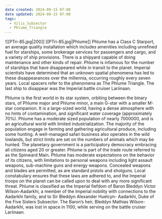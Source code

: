 ```yaml
---
date created: 2024-09-15 07:08
date updated: 2024-09-15 07:08
tags:
  - Vilis_Subsector
  - Phlume_Triangle
---
```

![[PTri-85.jpg|200]]
[[PTri-85.jpg|Phlume]]
Phlume has a Class C Starport, an average quality installation which includes amenities including unrefined fuel for starships, some brokerage services for passengers and cargo, and a variety of ship provisions. There is a shipyard capable of doing maintenance and other kinds of repair. Phlume is infamous for the number of starships that have disappeared while in transit to the planet. Imperial scientists have determined that an unknown spatial phenomena has led to these disappearances over the millennia, occurring roughly every seven years. Local spacers refer to the phenomena as The Phlume Triangle. The last ship to disappear was the Imperial battle cruiser Lariinaan.

Phlume is the first world in its star system, orbiting between the binary stars, of Phlume major and Phlume minor, a main G-star with a smaller M-star companion. It is a large-sized world, having a dense atmosphere with no hints of contamination, and significant water coverage (approximately 70%). Phlume has a moderate sized population of nearly 7000000, and is an agricultural world with limited industrialization. The majority of the population engage in farming and gathering agricultural produce, including some hunting. A well-managed safari business also operates in the wild lowlands, but strict limits are set on the numbers of animals which may be hunted. The planetary government is a participatory democracy embracing all citizens aged 20 or greater. Phlume is part of the trade route referred to as the Spinward Main. Phlume has moderate expectations on the behavior of its citizens, with limitations to personal weapons including light assault weapons, sub-machine guns and energy weapons. Concealed weapons and blades are permitted, as are standard pistols and shotguns. Local constabulary ensures that these laws are adhered to, and the Imperial troops on the planet can be called upon to deal with any more significant threat. Phlume is classified as the Imperial fiefdom of Baron Bleddyn Victor Wilson-Aadarkhi, a member of the Imperial nobility with connections to the Aadarkhi family, and to Sir Bleddyn Alexander Huelcyn- Aadarkhi, Duke of the Five Sisters Subsector. The Baron’s heir, Bleddyn Mathias Wilson-Aadarkhi, was lost in space in 1100, while serving on the battle cruiser Lariinaan.

